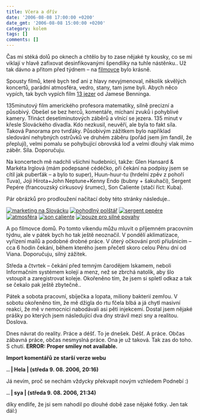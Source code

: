 ```yaml
---
title: Včera a dřív
date: '2006-08-08 17:00:00 +0200'
date_gmt: '2006-08-08 15:00:00 +0200'
category: kolem
tags: []
comments: []
---
```

<p>Čas mi stéká dolů po oknech a chtělo by to zase nějaké ty kousky,
co se mi viklají v hlavě zafixovat desinfikovanými špendlíky na tuhle
nástěnku.. Už tak dávno a přitom před týdnem &ndash; na
<a href="https://www.lfs.cz">filmovce</a> bylo krásně.</p>
<p>Spousty filmů, které bych teď ani z hlavy nevyjmenoval, několik skvělých
koncertů, parádní atmosféra, vedro, stany, tam jsme byli. Abych něco vypích,
tak bych vypích film <a href="https://www.imdb.com/title/tt0445158/">13 jezer</a>
od Jamese Benninga.</p>
<p>135minutový film amerického profesora matematiky, silně precizní a působivý.
Obešel se bez herců, komentáře, míchaní zvuků i pohyblivé kamery. Třináct desetiminutových
záběrů a vlnící se jezera. 135 minut v křesle Slováckého divadla. Kdo nezkusil,
neuvěří, ale byla to fakt síla. Taková Panorama pro tvrďáky. Působivým zážitkem
bylo například sledování nehybných ostrůvků ve druhém záběru (pořád jsem jim
fandil, že přeplují), velmi pomalu se pohybující obrovská loď a velmi dlouhý
vlak mimo záběr. Síla. Doporučuju.</p>
<p>Na koncertech mě nadchli všichni hudebníci, takže: Glen Hansard &amp; Markéta
Irglová (mám podepsané cédéčko, při čekání na podpisy jsem se cítil jak puberťák &ndash;
a bylo to super), Huun-huur-tu (hrdelní zpěv z pohoří Tuva),
Joji Hirota+John Neptune+Kenny Endo (bubny + šakuhači), Sergent Pepére (francouzský cirkusový
šrumec), Son Caliente (stačí říct: Kuba).</p>
<p>Pár obrázků pro prodloužení načítací doby této stránky následuje..</p>
<div >
<a href="/assets/migrated/old-images/marketing.jpg"><img alt="marketing na Slovácku" src="/assets/migrated/old-images/marketing.jpg"></a>
<a href="/assets/migrated/old-images/polstar.jpg"><img alt="pohodlný polštář" src="/assets/migrated/old-images/polstar.jpg"></a>
<a href="/assets/migrated/old-images/sergent.jpg"><img alt="sergent pepére" src="/assets/migrated/old-images/sergent.jpg"></a>
<a href="/assets/migrated/old-images/atmosfera.jpg"><img alt="atmosféra" src="/assets/migrated/old-images/atmosfera.jpg"></a>
<a href="/assets/migrated/old-images/soncaliente.jpg"><img alt="son caliente" src="/assets/migrated/old-images/soncaliente.jpg"></a>
<a href="/assets/migrated/old-images/horror.jpg"><img alt="pouze pro silné povahy" src="/assets/migrated/old-images/horror.jpg"></a>
</div>
<p>A po filmovce domů. Po tomto víkendu můžu mluvit o příjemném pracovním týdnu,
ale v pátek bych ho tak ještě neoznačil. V pondělí aklimatizace, vyřízení mailů
a podobné drobné práce. V úterý očkování proti příušnicím &ndash; cca 6 hodin čekání,
během kterého jsem přečetl skoro celou Pěnu dní od Viana. Doporučuju, silný zážitek.</p>
<p>Středa a čtvrtek &ndash; čekání před temným čarodějem Iskamem, neboli Informačním
systémem kolejí a menz, než se zbrchá natolik, aby šlo vstoupit a zaregistrovat
koleje. Okořeněno tím, že jsem si spletl odkaz a tak se čekalo pak ještě zbytečně..</p>
<p>Pátek a sobota pracovní, sbíječka a lopata, miliony bakterií zemřou. V sobotu
okořeněno tím, že mě džigla do rtu fčela blbá a já chytl masivní reakci, že
mě v nemocnici nabodávali asi pěti injekcemi. Dostal jsem nějaké prášky po kterých
jsem následující dva dny strávil mezi sny a realitou. Doslova.</p>
<p>Dnes návrat do reality. Práce a déšť. To je dnešek. Déšť. A práce. Občas zábavná
práce, občas nesmyslná práce. Ona je už taková. Tak zas do toho. S chutí. <b>ERROR:
Proper smiley not available.</b></p>
<div class="import-komentaru">
<p><strong>Import komentářů ze starší verze webu</strong></p>
<div class="comment">
<p style="font-weight:bold"><span class="compredmet">..</span> | <span class="comname">Hela</span> | (středa&nbsp;9.&nbsp;08.&nbsp;2006,&nbsp;20:16)</p>
<p>Já nevím, proč se nechám vždycky překvapit novým vzhledem Podnebí :) </p>
</div>
<div class="comment">
<p style="font-weight:bold"><span class="compredmet">..</span> | <span class="comname">sya</span> | (středa&nbsp;9.&nbsp;08.&nbsp;2006,&nbsp;21:34)</p>
<p>díky endlife, že jsi sem nahodil po dlouhé době zase nějaké fotky. Jen tak dál:) </p>
</div>
</div>
